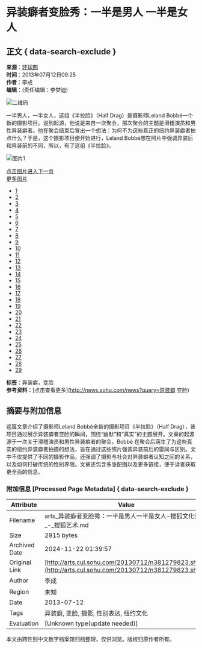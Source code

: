# 异装癖者变脸秀：一半是男人 一半是女人

## 正文 { data-search-exclude }


**来源**：[环球网](http://ifoto.huanqiu.com/gallery/portrait/2012-07/2656780.html)  
**时间**：2013年07月12日09:25  
**作者**：李成  
**编辑**：(责任编辑：李梦迪)

![二维码](http://s1.rr.itc.cn/qrcode/m/n/381279823.png)

一半男人，一半女人，这组《半拉脸》（Half Drag）是摄影师Leland Bobbé一个新的摄影项目。说到起源，他说是来自一次聚会，那次聚会的主题是滑稽演员和男性异装癖者。他在聚会结束后冒出一个想法：为何不为这些真正的纽约异装癖者拍点什么？于是，这个摄影项目便开始进行，Leland Bobbé想在照片中强调异装后和异装前的不同，所以，有了这组《半拉脸》。

![图片1](http://photocdn.sohu.com/20130711/Img381279825.jpg)
  
[点击图片进入下一页](http://arts.cul.sohu.com/20130712/n381279823_1.shtml)  
[更多图片](http://arts.cul.sohu.com/20130712/n381279823.shtml)  

- [1](http://arts.cul.sohu.com/20130712/n381279823_1.shtml)
- [2](http://arts.cul.sohu.com/20130712/n381279823_2.shtml)
- [3](http://arts.cul.sohu.com/20130712/n381279823_3.shtml)
- [4](http://arts.cul.sohu.com/20130712/n381279823_4.shtml)
- [5](http://arts.cul.sohu.com/20130712/n381279823_5.shtml)
- [6](http://arts.cul.sohu.com/20130712/n381279823_6.shtml)
- [7](http://arts.cul.sohu.com/20130712/n381279823_7.shtml)
- [8](http://arts.cul.sohu.com/20130712/n381279823_8.shtml)
- [9](http://arts.cul.sohu.com/20130712/n381279823_9.shtml)
- [10](http://arts.cul.sohu.com/20130712/n381279823_10.shtml)
- [11](http://arts.cul.sohu.com/20130712/n381279823_11.shtml)
- [12](http://arts.cul.sohu.com/20130712/n381279823_12.shtml)
- [13](http://arts.cul.sohu.com/20130712/n381279823_13.shtml)
- [14](http://arts.cul.sohu.com/20130712/n381279823_14.shtml)
- [15](http://arts.cul.sohu.com/20130712/n381279823_15.shtml)
- [16](http://arts.cul.sohu.com/20130712/n381279823_16.shtml)
- [17](http://arts.cul.sohu.com/20130712/n381279823_17.shtml)
- [18](http://arts.cul.sohu.com/20130712/n381279823_18.shtml)
- [19](http://arts.cul.sohu.com/20130712/n381279823_19.shtml)
- [20](http://arts.cul.sohu.com/20130712/n381279823_20.shtml)
- [21](http://arts.cul.sohu.com/20130712/n381279823_21.shtml)
- [22](http://arts.cul.sohu.com/20130712/n381279823_22.shtml)
- [23](http://arts.cul.sohu.com/20130712/n381279823_23.shtml)
- [24](http://arts.cul.sohu.com/20130712/n381279823_24.shtml)
- [25](http://arts.cul.sohu.com/20130712/n381279823_25.shtml)
- [26](http://arts.cul.sohu.com/20130712/n381279823_26.shtml)
- [27](http://arts.cul.sohu.com/20130712/n381279823_27.shtml)
- [28](http://arts.cul.sohu.com/20130712/n381279823_28.shtml)
- [29](http://arts.cul.sohu.com/20130712/n381279823_29.shtml)

**标签**：异装癖，变脸  
**参考资料**：[点击查看更多](http://news.sohu.com/news?query=异装癖 变脸)

## 摘要与附加信息

<!-- tcd_abstract -->
这篇文章介绍了摄影师Leland Bobbé全新的摄影项目《半拉脸》（Half Drag），该项目通过展示异装癖者变脸的瞬间，围绕“幽默”和“真实”的主题展开。文章的起源源于一次关于滑稽演员和男性异装癖者的聚会，Bobbé 在聚会后萌生了为这些真实的纽约异装癖者拍摄的想法，旨在通过这些照片强调异装前后的雷同与区别。文中不仅提供了不同的摄影作品，还强调了摄影与社会对异装癖者认知之间的关系，以及如何打破传统的性别界限。文章还包含多张配图以及更多链接，便于读者获取更全面的信息。
<!-- tcd_abstract_end -->

### 附加信息 [Processed Page Metadata] { data-search-exclude }

| Attribute       | Value                                  |
|-----------------|----------------------------------------|
| Filename        | arts_异装癖者变脸秀：一半是男人一半是女人-搜狐文化频道_-_搜狐艺术.md                             |
| Size            | 2915 bytes                           |
| Archived Date   | 2024-11-22 01:39:57                             |
| Original Link   | [http://arts.cul.sohu.com/20130712/n381279823.shtml](http://arts.cul.sohu.com/20130712/n381279823.shtml)                       |
| Author          | 李成                               |
| Region          | 未知                               |
| Date            | 2013-07-12                                 |
| Tags            | 异装癖, 变脸, 摄影, 性别表达, 纽约文化                                 |
| Evaluation            | [Unknown type(update needed)]                                 |
<!-- tcd_table_end -->

本文由跨性别中文数字档案馆归档整理，仅供浏览。版权归原作者所有。
